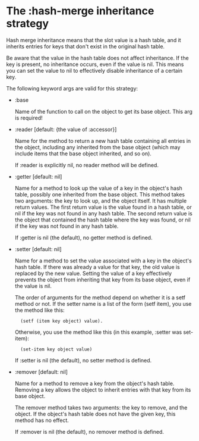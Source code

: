 # The :hash-merge inheritance strategy #

Hash merge inheritance means that the slot value is a hash table, and
it inherits entries for keys that don't exist in the original hash
table.

Be aware that the value in the hash table does not affect inheritance.
If the key is present, no inheritance occurs, even if the value is
nil. This means you can set the value to nil to effectively disable
inheritance of a certain key.

The following keyword args are valid for this strategy:

* :base

  Name of the function to call on the object to get its base object.
  This arg is required!

* :reader [default: {the value of :accessor}]

  Name for the method to return a new hash table containing all
  entries in the object, including any inherited from the base object
  (which may include items that the base object inherited, and so on).

  If :reader is explicitly nil, no reader method will be defined.

* :getter [default: nil]

  Name for a method to look up the value of a key in the object's hash
  table, possibly one inherited from the base object. This method
  takes two arguments: the key to look up, and the object itself. It
  has multiple return values. The first return value is the value
  found in a hash table, or nil if the key was not found in any hash
  table. The second return value is the object that contained the hash
  table where the key was found, or nil if the key was not found in
  any hash table.

  If :getter is nil (the default), no getter method is defined.

* :setter [default: nil]

  Name for a method to set the value associated with a key in the
  object's hash table. If there was already a value for that key, the
  old value is replaced by the new value. Setting the value of a key
  effectively prevents the object from inheriting that key from its
  base object, even if the value is nil.

  The order of arguments for the method depend on whether it is a setf
  method or not. If the setter name is a list of the form (setf item),
  you use the method like this:

        (setf (item key object) value).

  Otherwise, you use the method like this (in this example, :setter
  was set-item):

        (set-item key object value)

  If :setter is nil (the default), no setter method is defined.

* :remover [default: nil]

  Name for a method to remove a key from the object's hash table.
  Removing a key allows the object to inherit entries with that key
  from its base object.

  The remover method takes two arguments: the key to remove, and the
  object. If the object's hash table does not have the given key, this
  method has no effect.

  If :remover is nil (the default), no remover method is defined.
